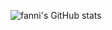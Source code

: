 ![fanni's GitHub stats](https://github-readme-stats.vercel.app/api?username=awwfanni&show_icons=true&theme=dark)
